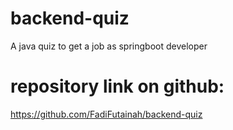 # backend-quiz
A java quiz to get a job as springboot developer

# repository link on github:

https://github.com/FadiFutainah/backend-quiz

